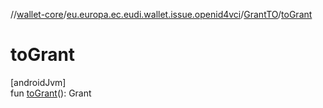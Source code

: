 //[wallet-core](../../../index.md)/[eu.europa.ec.eudi.wallet.issue.openid4vci](../index.md)/[GrantTO](index.md)/[toGrant](to-grant.md)

# toGrant

[androidJvm]\
fun [toGrant](to-grant.md)(): Grant
